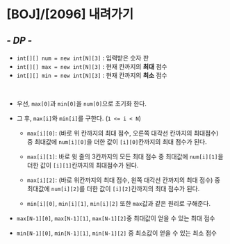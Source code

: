 # [BOJ]/[2096] 내려가기

## *- DP -*

* `int[][] num = new int[N][3]` : 입력받은 숫자 판
* `int[][] max = new int[N][3]` : 현재 칸까지의 **최대** 점수
* `int[][] min = new int[N][3]` : 현재 칸까지의 **최소** 점수

</br>

* 우선, `max[0]`과 `min[0]`을 `num[0]`으로 초기화 한다.

* 그 후, `max[i]`와 `min[i]`를 구한다. (`1 <= i < N`)

  * `max[i][0]`:  (바로 위 칸까지의 최대 점수, 오른쪽 대각선 칸까지의 최대점수) 중 최대값에 `num[i][0]`을 더한 값이 `[i][0]`칸까지의 최대 점수가 된다.
  * `max[i][1]`: 바로 윗 줄의 3칸까지의 모든 최대 점수 중 최대값에 `num[i][1]`을 더한 값이 `[i][1]`칸까지의 최대점수가 된다.
  * `max[i][2]`: (바로 위칸까지의 최대 점수, 왼쪽 대각선 칸까지의 최대 점수) 중 최대값에 `num[i][2]`를 더한 값이 `[i][2]`칸까지의 최대 점수가 된다.

  * `min[i][0]`, `min[i][1]`, `min[i][2]` 또한 `max`값과 같은 원리로 구해준다.

* `max[N-1][0]`, `max[N-1][1]`, `max[N-1][2]`중 최대값이 얻을 수 있는 최대 점수

* `min[N-1][0]`, `min[N-1][1]`, `min[N-1][2]` 중 최소값이 얻을 수 있는 최소 점수